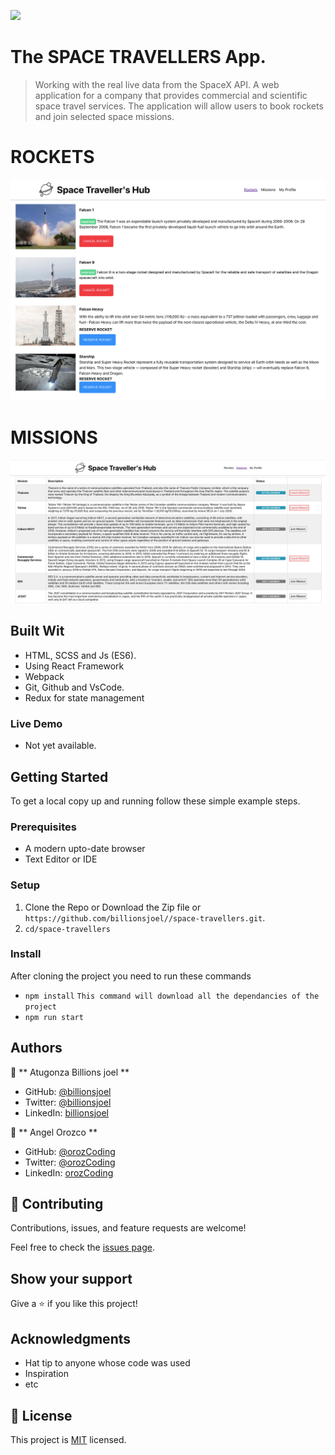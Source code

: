 ![](https://img.shields.io/badge/Microverse-blueviolet)

# The SPACE TRAVELLERS App.

> Working with the real live data from the SpaceX API. A web application for a company that provides commercial and scientific space travel services. The application will allow users to book rockets and join selected space missions.

# ROCKETS
![screenshot](./app-screenshot.png)

# MISSIONS
![screenshot](./app-screenshot1.png)

## Built Wit

- HTML, SCSS and Js (ES6).
- Using React Framework
- Webpack
- Git, Github and VsCode.
- Redux for state management

### Live Demo

- Not yet available.

## Getting Started

To get a local copy up and running follow these simple example steps.

### Prerequisites

- A modern upto-date browser
- Text Editor or IDE

### Setup

1.  Clone the Repo or Download the Zip file or `https://github.com/billionsjoel//space-travellers.git`.
2.  `cd/space-travellers`

### Install

After cloning the project you need to run these commands

- `npm install` `This command will download all the dependancies of the project`
- `npm run start`

## Authors

👤 ** Atugonza Billions joel **

- GitHub: [@billionsjoel](https://github.com/billionsjoel)
- Twitter: [@billionsjoel](https://twitter.com/BillionsJoel)
- LinkedIn: [billionsjoel](https://www.linkedin.com/in/billionsjoel/)

👤 ** Angel Orozco  **

- GitHub: [@orozCoding](https://github.com/orozCoding)
- Twitter: [@orozCoding](https://twitter.com/orozCoding)
- LinkedIn: [orozCoding](https://www.linkedin.com/in/angel-orozco-652230228/)

## 🤝 Contributing

Contributions, issues, and feature requests are welcome!

Feel free to check the [issues page](https://github.com/billionsjoel//space-travellers/issues).

## Show your support

Give a ⭐️ if you like this project!

## Acknowledgments

- Hat tip to anyone whose code was used
- Inspiration
- etc

## 📝 License

This project is [MIT](./MIT.md) licensed.
